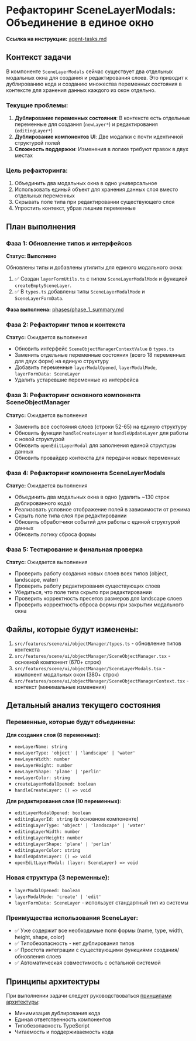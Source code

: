 # Рефакторинг SceneLayerModals: Объединение в единое окно

**Ссылка на инструкции:** [agent-tasks.md](../../docs/development/workflows/agent-tasks.md)

## Контекст задачи

В компоненте `SceneLayerModals` сейчас существует два отдельных модальных окна для создания и редактирования слоев. Это приводит к дублированию кода и созданию множества переменных состояния в контексте для хранения данных каждого из окон отдельно.

### Текущие проблемы:

1. **Дублирование переменных состояния**: В контексте есть отдельные переменные для создания (`newLayer*`) и редактирования (`editingLayer*`)
2. **Дублирование компонентов UI**: Две модалки с почти идентичной структурой полей
3. **Сложность поддержки**: Изменения в логике требуют правок в двух местах

### Цель рефакторинга:

1. Объединить два модальных окна в одно универсальное
2. Использовать единый объект для хранения данных слоя вместо отдельных переменных
3. Скрывать поле типа при редактировании существующего слоя
4. Упростить контекст, убрав лишние переменные

## План выполнения

### Фаза 1: Обновление типов и интерфейсов
**Статус: Выполнено**

Обновлены типы и добавлены утилиты для единого модального окна:
1. ✅ Создан `layerFormUtils.ts` с типом `SceneLayerModalMode` и функцией `createEmptySceneLayer`.
2. ✅ В `types.ts` добавлены типы `SceneLayerModalMode` и `SceneLayerFormData`.

**Фаза выполнена:** [phases/phase_1_summary.md](phases/phase_1_summary.md)

### Фаза 2: Рефакторинг типов и контекста
**Статус:** Ожидается выполнения

- Обновить интерфейс `SceneObjectManagerContextValue` в `types.ts`
- Заменить отдельные переменные состояния (всего 18 переменных для двух форм) на единую структуру
- Добавить переменные `layerModalOpened`, `layerModalMode`, `layerFormData: SceneLayer`
- Удалить устаревшие переменные из интерфейса

### Фаза 3: Рефакторинг основного компонента SceneObjectManager
**Статус:** Ожидается выполнения

- Заменить все состояния слоев (строки 52-65) на единую структуру
- Обновить функции `handleCreateLayer` и `handleUpdateLayer` для работы с новой структурой
- Обновить `openEditLayerModal` для заполнения единой структуры данных
- Обновить провайдер контекста для передачи новых переменных

### Фаза 4: Рефакторинг компонента SceneLayerModals
**Статус:** Ожидается выполнения

- Объединить два модальных окна в одно (удалить ~130 строк дублированного кода)
- Реализовать условное отображение полей в зависимости от режима
- Скрыть поле типа слоя при редактировании
- Обновить обработчики событий для работы с единой структурой данных
- Обновить логику сброса формы

### Фаза 5: Тестирование и финальная проверка
**Статус:** Ожидается выполнения

- Проверить работу создания новых слоев всех типов (object, landscape, water)
- Проверить работу редактирования существующих слоев
- Убедиться, что поле типа скрыто при редактировании
- Проверить корректность пресетов размеров для landscape слоев
- Проверить корректность сброса формы при закрытии модального окна

## Файлы, которые будут изменены:

1. `src/features/scene/ui/objectManager/types.ts` - обновление типов контекста
2. `src/features/scene/ui/objectManager/SceneObjectManager.tsx` - основной компонент (670+ строк)
3. `src/features/scene/ui/objectManager/SceneLayerModals.tsx` - компонент модальных окон (380+ строк)
4. `src/features/scene/ui/objectManager/SceneObjectManagerContext.tsx` - контекст (минимальные изменения)

## Детальный анализ текущего состояния

### Переменные, которые будут объединены:

**Для создания слоя (8 переменных):**
- `newLayerName: string`
- `newLayerType: 'object' | 'landscape' | 'water'`
- `newLayerWidth: number`
- `newLayerHeight: number`
- `newLayerShape: 'plane' | 'perlin'`
- `newLayerColor: string`
- `createLayerModalOpened: boolean`
- `handleCreateLayer: () => void`

**Для редактирования слоя (10 переменных):**
- `editLayerModalOpened: boolean`
- `editingLayerId: string` (в основном компоненте)
- `editingLayerType: 'object' | 'landscape' | 'water'`
- `editingLayerWidth: number`
- `editingLayerHeight: number`
- `editingLayerShape: 'plane' | 'perlin'`
- `editingLayerColor: string`
- `handleUpdateLayer: () => void`
- `openEditLayerModal: (layer: SceneLayer) => void`

### Новая структура (3 переменные):
- `layerModalOpened: boolean`
- `layerModalMode: 'create' | 'edit'`
- `layerFormData: SceneLayer` - использует стандартный тип из системы

### Преимущества использования SceneLayer:
- ✅ Уже содержит все необходимые поля формы (name, type, width, height, shape, color)
- ✅ Типобезопасность - нет дублирования типов
- ✅ Простота интеграции с существующими функциями создания/обновления слоев
- ✅ Автоматическая совместимость с остальной системой

## Принципы архитектуры

При выполнении задачи следует руководствоваться [принципами архитектуры](../../docs/architecture/design-principles.md):
- Минимизация дублирования кода
- Единая ответственность компонентов
- Типобезопасность TypeScript
- Читаемость и поддерживаемость кода